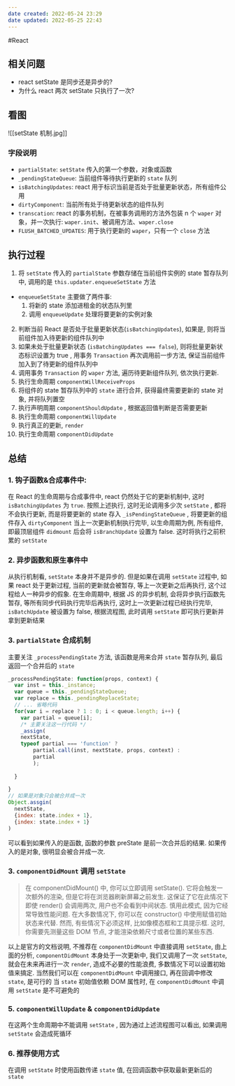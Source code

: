 ```yaml
---
date created: 2022-05-24 23:29
date updated: 2022-05-25 22:43
---
```


#React

## 相关问题

- react setState 是同步还是异步的?
- 为什么 react 两次 setState 只执行了一次?

## 看图

![[setState 机制.jpg]]

### 字段说明

- `partialState`: `setState` 传入的第一个参数，对象或函数
- `_pendingStateQueue`: 当前组件等待执行更新的 `state` 队列
- `isBatchingUpdates`: react 用于标识当前是否处于批量更新状态，所有组件公用
- `dirtyComponent`: 当前所有处于待更新状态的组件队列
- `transcation`: react 的事务机制，在被事务调用的方法外包装 n 个 `waper` 对象，并一次执行: `waper.init`、被调用方法、`waper.close`
- `FLUSH_BATCHED_UPDATES`: 用于执行更新的 `waper`，只有一个 `close` 方法

## 执行过程

1.  将 `setState` 传入的 `partialState` 参数存储在当前组件实例的 state 暂存队列中, 调用的是 `this.updater.enqueueSetState` 方法

- `enqueueSetState` 主要做了两件事:
  1.  将新的 state 添加进租金的状态队列里
  2.  调用 `enqueueUpdate` 处理将要更新的实例对象

2.  判断当前 React 是否处于批量更新状态(`isBatchingUpdates`), 如果是, 则将当前组件加入待更新的组件队列中
3.  如果未处于批量更新状态 (`isBatchingUpdates === false`), 则将批量更新状态标识设置为 true , 用事务 `Transaction` 再次调用前一步方法, 保证当前组件加入到了待更新的组件队列中
4.  调用事务 `Transaction` 的 `waper` 方法, 遍历待更新组件队列, 依次执行更新.
5.  执行生命周期 `componentWillReceiveProps`
6.  将组件的 state 暂存队列中的 `state` 进行合并, 获得最终需要更新的 state 对象, 并将队列置空
7.  执行声明周期 `componentShouldUpdate` , 根据返回值判断是否需要更新
8.  执行生命周期 `componentWillUpdate`
9.  执行真正的更新, `render`
10. 执行生命周期 `componentDidUpdate`

## 总结

### 1. 钩子函数&合成事件中:

在 React 的生命周期与合成事件中, react 仍然处于它的更新机制中, 这时 `isBatchingUpdates` 为 `true`.
按照上述执行, 这时无论调用多少次 `setState` , 都将不会执行更新, 而是将要更新的 state 存入 `_isPendingStateQueue` , 将要更新的组件存入 `dirtyComponent`
当上一次更新机制执行完毕, 以生命周期为例, 所有组件, 即最顶层组件 `didmount` 后会将 `isBranchUpdate` 设置为 false. 这时将执行之前积累的 `setState`

### 2. 异步函数和原生事件中

从执行机制看, `setState` 本身并不是异步的. 但是如果在调用 `setState` 过程中, 如果 react 处于更新过程, 当前的更新就会被暂存, 等上一次更新之后再执行, 这个过程给人一种异步的假象.
在生命周期中, 根据 JS 的异步机制, 会将异步执行函数先暂存, 等所有同步代码执行完毕后再执行, 这时上一次更新过程已经执行完毕, `isBatchUpdate` 被设置为 false, 根据流程图, 此时调用 `setState` 即可执行更新并拿到更新结果

### 3. `partialState` 合成机制

主要关注 `_processPendingState` 方法, 该函数是用来合并 `state` 暂存队列, 最后返回一个合并后的 `state`

```js
_processPendingState: function(props, context) {
  var inst = this._instance; 
  var queue = this._pendingStateQueue; 
  var replace = this._pendingReplaceState;
  // ... 省略代码
  for(var i = replace ? 1 : 0; i < queue.length; i++) {
    var partial = queue[i];
    /* 主要关注这一行代码 */
    _assign(
    nextState, 
    typeof partial === 'function' ? 
        partial.call(inst, nextState, props, context) : 
        partial
        );
    
  }
  
}
// 如果是对象只会被合并成一次
Object.assgin(
  nextState,
  {index: state.index + 1},
  {index: state.index + 1}
)

```

可以看到如果传入的是函数, 函数的参数 preState 是前一次合并后的结果. 如果传入的是对象, 很明显会被合并成一次.

### 3. `componentDidMount` 调用 `setState`

> 在 componentDidMount() 中, 你可以立即调用 setState(). 它将会触发一次额外的渲染, 但是它将在浏览器刷新屏幕之前发生. 这保证了它在此情况下即使 render() 会调用两次, 用户也不会看到中间状态. 慎用此模式, 因为它经常导致性能问题. 在大多数情况下, 你可以在 constructor() 中使用赋值初始状态来代替. 然而, 有些情况下必须这样, 比如像模态框和工具提示框. 这时, 你需要先测量这些 DOM 节点, 才能渲染依赖尺寸或者位置的某些东西.

以上是官方的文档说明, 不推荐在 `componentDidMount` 中直接调用 `setState`, 由上面的分析, `componentDidMount` 本身处于一次更新中, 我们又调用了一次 `setState`, 就会在未来再进行一次 `render`, 造成不必要的性能浪费, 多数情况下可以设置初始值来搞定.
当然我们可以在 `componentDidMount` 中调用接口, 再在回调中修改 `state`, 是可行的
当 `state` 初始值依赖 DOM 属性时, 在 `componentDidMount` 中调用 `setState` 是不可避免的

### 5. `componentWillUpdate` & `componentDidUpdate`

在这两个生命周期中不能调用 `setState` , 因为通过上述流程图可以看出, 如果调用 `setState` 会造成死循环

### 6. 推荐使用方式

在调用 `setState` 时使用函数传递 `state` 值, 在回调函数中获取最新更新后的 `state`
